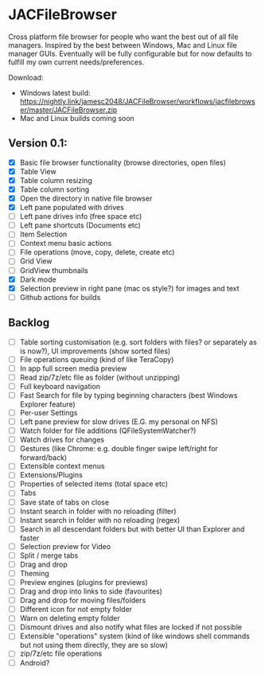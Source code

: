 # JACFileBrowser

Cross platform file browser for people who want the best out of all file managers. 
Inspired by the best between Windows, Mac and Linux file manager GUIs.
Eventually will be fully configurable but for now defaults to fulfill my own current needs/preferences.

Download:
- Windows latest build: <https://nightly.link/jamesc2048/JACFileBrowser/workflows/jacfilebrowser/master/JACFileBrowser.zip>
- Mac and Linux builds coming soon

## Version 0.1:
- [x] Basic file browser functionality (browse directories, open files)
- [x] Table View
- [x] Table column resizing 
- [x] Table column sorting
- [x] Open the directory in native file browser
- [x] Left pane populated with drives
- [ ] Left pane drives info (free space etc)
- [ ] Left pane shortcuts (Documents etc)
- [ ] Item Selection
- [ ] Context menu basic actions
- [ ] File operations (move, copy, delete, create etc) 
- [ ] Grid View
- [ ] GridView thumbnails
- [x] Dark mode
- [x] Selection preview in right pane (mac os style?) for images and text
- [ ] Github actions for builds

## Backlog
- [ ] Table sorting customisation (e.g. sort folders with files? or separately as is now?), UI improvements (show sorted files)
- [ ] File operations queuing (kind of like TeraCopy)
- [ ] In app full screen media preview
- [ ] Read zip/7z/etc file as folder (without unzipping)
- [ ] Full keyboard navigation
- [ ] Fast Search for file by typing beginning characters (best Windows Explorer feature)
- [ ] Per-user Settings
- [ ] Left pane preview for slow drives (E.G. my personal on NFS)
- [ ] Watch folder for file additions (QFileSystemWatcher?)
- [ ] Watch drives for changes
- [ ] Gestures (like Chrome: e.g. double finger swipe left/right for forward/back)
- [ ] Extensible context menus
- [ ] Extensions/Plugins
- [ ] Properties of selected items (total space etc)
- [ ] Tabs
- [ ] Save state of tabs on close
- [ ] Instant search in folder with no reloading (filter)
- [ ] Instant search in folder with no reloading (regex)
- [ ] Search in all descendant folders but with better UI than Explorer and faster
- [ ] Selection preview for Video
- [ ] Split / merge tabs
- [ ] Drag and drop
- [ ] Theming
- [ ] Preview engines (plugins for previews)
- [ ] Drag and drop into links to side (favourites)
- [ ] Drag and drop for moving files/folders
- [ ] Different icon for not empty folder 
- [ ] Warn on deleting empty folder
- [ ] Dismount drives and also notify what files are locked if not possible
- [ ] Extensible "operations" system (kind of like windows shell commands but not using them directly, they are so slow)
- [ ] zip/7z/etc file operations
- [ ] Android?
